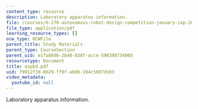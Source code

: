 ```yaml
---
content_type: resource
description: Laboratory apparatus information.
file: /courses/6-270-autonomous-robot-design-competition-january-iap-2005/79912f3d0b29ff9fab66194c5607d103_expbd.pdf
file_type: application/pdf
learning_resource_types: []
ocw_type: OCWFile
parent_title: Study Materials
parent_type: CourseSection
parent_uid: e1fa88d6-2b48-838f-acce-59839073406b
resourcetype: Document
title: expbd.pdf
uid: 79912f3d-0b29-ff9f-ab66-194c5607d103
video_metadata:
  youtube_id: null
---
```

Laboratory apparatus information.

